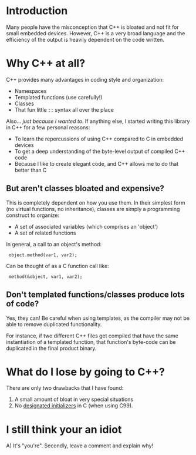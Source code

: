 # Introduction #

Many people have the misconception that C++ is bloated and not fit for small embedded devices. However, C++ is a very broad language and the efficiency of the output is heavily dependent on the code written.

# Why C++ at all? #

C++ provides many advantages in coding style and organization:
  * Namespaces
  * Templated functions (use carefully!)
  * Classes
  * That fun little `::` syntax all over the place

Also... _just because I wanted to_. If anything else, I started writing this library in C++ for a few personal reasons:
  * To learn the repercussions of using C++ compared to C in embedded devices
  * To get a deep understanding of the byte-level output of compiled C++ code
  * Because I like to create elegant code, and C++ allows me to do that better than C

## But aren't classes bloated and expensive? ##

This is completely dependent on how you use them. In their simplest form (no virtual functions, no inheritance), classes are simply a programming construct to organize:
  * A set of associated variables (which comprises an 'object')
  * A set of related functions

In general, a call to an object's method:
```
 object.method(var1, var2);
```

Can be thought of as a C function call like:
```
 method(&object, var1, var2);
```

## Don't templated functions/classes produce lots of code? ##
Yes, they can! Be careful when using templates, as the compiler may not be able to remove duplicated functionality.

For instance, if two different C++ files get compiled that have the same instantiation of a templated function, that function's byte-code can be duplicated in the final product binary.

# What do I lose by going to C++? #
There are only two drawbacks that I have found:
  1. A small amount of bloat in very special situations
  1. No [designated initializers](http://gcc.gnu.org/onlinedocs/gcc/Designated-Inits.html) in C (when using C99).

# I still think your an idiot #
A) It's "you're". Secondly, leave a comment and explain why!